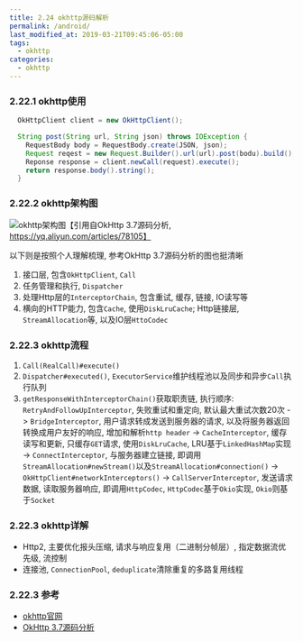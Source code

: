 ```yaml
---
title: 2.24 okhttp源码解析
permalink: /android/
last_modified_at: 2019-03-21T09:45:06-05:00
tags:
  - okhttp
categories:
  - okhttp
---
```


### 2.22.1 okhttp使用
```java
  OkHttpClient client = new OkHttpClient();

  String post(String url, String json) throws IOException {
    RequestBody body = RequestBody.create(JSON, json);
    Request reqest = new Request.Builder().url(url).post(bodu).build();
    Reponse response = client.newCall(request).execute();
    return response.body().string();
  }
```

### 2.22.2 okhttp架构图
![okhttp架构图](http://ata2-img.cn-hangzhou.img-pub.aliyun-inc.com/f6e2ac304ee22891eca4ad1218602044.png)【引用自OkHttp 3.7源码分析, https://yq.aliyun.com/articles/78105】

以下则是按照个人理解梳理, 参考OkHttp 3.7源码分析的图也挺清晰
1. 接口层, 包含`OkHttpClient`, `Call`
2. 任务管理和执行, `Dispatcher`
3. 处理Http层的`InterceptorChain`, 包含重试, 缓存, 链接, IO读写等
4. 横向的HTTP能力, 包含`Cache`, 使用`DiskLruCache`; Http链接层, `StreamAllocation`等, 以及IO层`HttoCodec`

### 2.22.3 okhttp流程
1. `Call(RealCall)#execute()`
2. `Dispatcher#executed()`, `ExecutorService`维护线程池以及同步和异步`Call`执行队列
3. `getResponseWithInterceptorChain()`获取职责链, 执行顺序: `RetryAndFollowUpInterceptor`, 失败重试和重定向, 默认最大重试次数20次 -> `BridgeInterceptor`, 用户请求转成发送到服务器的请求, 以及将服务器返回转换成用户友好的响应, 增加和解析`http header` -> `CacheInterceptor`, 缓存读写和更新, 只缓存`GET`请求, 使用`DiskLruCache`, LRU基于`LinkedHashMap`实现 -> `ConnectInterceptor`, 与服务器建立链接, 即调用`StreamAllocation#newStream()`以及`StreamAllocation#connection()` -> `OkHttpClient#networkInterceptors()` -> `CallServerInterceptor`, 发送请求数据, 读取服务器响应, 即调用`HttpCodec`, `HttpCodec`基于`Okio`实现, `Okio`则基于`Socket`

### 2.22.3 okhttp详解
- Http2, 主要优化报头压缩, 请求与响应复用（二进制分帧层）, 指定数据流优先级, 流控制
- 连接池, `ConnectionPool`, `deduplicate`清除重复的多路复用线程


### 2.22.3 参考
- [okhttp官网](https://square.github.io/okhttp/)
- [OkHttp 3.7源码分析](https://yq.aliyun.com/articles/78105)
